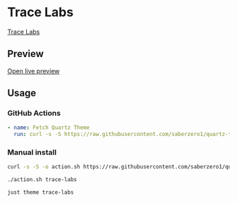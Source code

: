 # Trace Labs

[Trace Labs](https://github.com/tracelabs)

## Preview

[Open live preview](https://quartz-themes.github.io/trace-labs/)

## Usage

### GitHub Actions

```yaml
- name: Fetch Quartz Theme
  run: curl -s -S https://raw.githubusercontent.com/saberzero1/quartz-themes/master/action.sh | bash -s -- trace-labs
```

### Manual install

```bash
curl -s -S -o action.sh https://raw.githubusercontent.com/saberzero1/quartz-themes/master/action.sh

./action.sh trace-labs
```

```bash
just theme trace-labs
```
